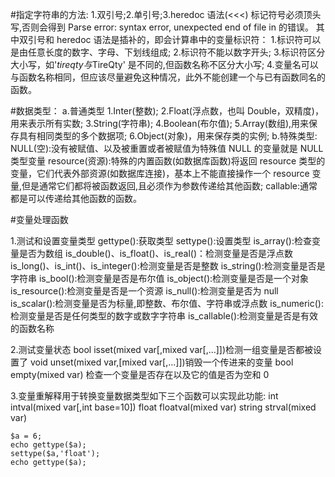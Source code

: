 #指定字符串的方法:
 1.双引号;2.单引号;3.heredoc 语法(<<<)
标记符号必须顶头写,否则会得到 Parse error: syntax error, unexpected end of file in 的错误。
其中双引号和 heredoc 语法是插补的，即会计算串中的变量标识符： 1.标识符可以是由任意长度的数字、字母、下划线组成; 2.标识符不能以数字开头; 3.标识符区分大小写，如'$tireqty 与$TireQty' 是不同的,但函数名称不区分大小写; 4.变量名可以与函数名称相同，但应该尽量避免这种情况，此外不能创建一个与已有函数同名的函数。

#数据类型：
a.普通类型
1.Inter(整数);
2.Float(浮点数，也叫 Double，双精度)，用来表示所有实数;
3.String(字符串);
4.Boolean(布尔值);
5.Array(数组),用来保存具有相同类型的多个数据项;
6.Object(对象)，用来保存类的实例;
b.特殊类型:
NULL(空):没有被赋值、以及被重置或者被赋值为特殊值 NULL 的变量就是 NULL 类型变量
resource(资源):特殊的内置函数(如数据库函数)将返回 resource 类型的变量，它们代表外部资源(如数据库连接)，基本上不能直接操作一个 resource 变量,但是通常它们都将被函数返回,且必须作为参数传递给其他函数;
callable:通常都是可以传递给其他函数的函数。

#变量处理函数

1.测试和设置变量类型
gettype():获取类型
settype():设置类型
is_array():检查变量是否为数组
is_double()、is_float()、is_real()：检测变量是否是浮点数
is_long()、is_int()、is_integer():检测变量是否是整数
is_string():检测变量是否是字符串
is_bool():检测变量是否是布尔值
is_object():检测变量是否是一个对象
is_resource():检测变量是否是一个资源
is_null():检测变量是否为 null
is_scalar():检测变量是否为标量,即整数、布尔值、字符串或浮点数
is_numeric():检测变量是否是任何类型的数字或数字字符串
is_callable():检测变量是否是有效的函数名称

2.测试变量状态
bool isset(mixed var[,mixed var[,...]])检测一组变量是否都被设置了
void unset(mixed var,[mixed var[,...]])销毁一个传进来的变量
bool empty(mixed var) 检查一个变量是否存在以及它的值是否为空和 0

3.变量重解释用于转换变量数据类型如下三个函数可以实现此功能:
int intval(mixed var[,int base=10])
float floatval(mixed var)
string strval(mixed var)

```
$a = 6;
echo gettype($a);
settype($a,'float');
echo gettype($a);
```
